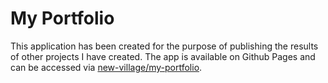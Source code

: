 # My Portfolio
This application has been created for the purpose of publishing the results of other projects I have created.
The app is available on Github Pages and can be accessed via [new-village/my-portfolio](https://new-village.github.io/my-portfolio).

